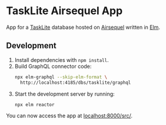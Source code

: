 # TaskLite Airsequel App

App for a [TaskLite](tasklite.org) database
hosted on [Airsequel](airsequel.com)
written in [Elm](elm-lang.org).


## Development

1. Install dependencies with `npm install`.
1. Build GraphQL connector code:
    ```sh
    npx elm-graphql --skip-elm-format \
      http://localhost:4185/dbs/tasklite/graphql
    ```
1. Start the development server by running:
    ```sh
    npx elm reactor
    ```

You can now access the app at <localhost:8000/src/>.

